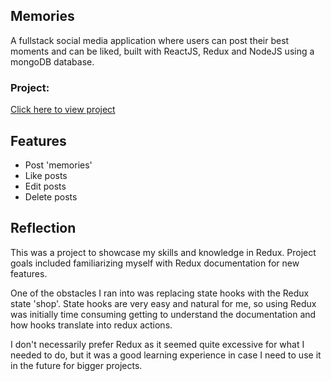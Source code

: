 ## Memories

A fullstack social media application where users can post their best moments and can be liked, built with ReactJS, Redux and NodeJS using a mongoDB database. 


### Project: 

[Click here to view project](https://memories-13.netlify.app//)


## Features

- Post 'memories' 
- Like posts
- Edit posts
- Delete posts
  

## Reflection

This was a project to showcase my skills and knowledge in Redux. Project goals included familiarizing myself with Redux documentation for new features.  

One of the obstacles I ran into was replacing state hooks with the Redux state 'shop'. State hooks are very easy and natural for me, so using Redux was initially time consuming getting to understand the documentation and how hooks translate into redux actions. 

I don't necessarily prefer Redux as it seemed quite excessive for what I needed to do, but it was a good learning experience in case I need to use it in the future for bigger projects. 

